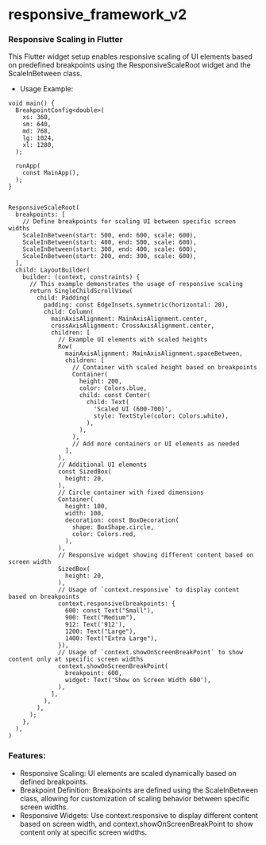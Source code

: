 # responsive_framework_v2


### Responsive Scaling in Flutter
This Flutter widget setup enables responsive scaling of UI elements based on predefined breakpoints using 
the ResponsiveScaleRoot widget and the ScaleInBetween class.

* Usage Example:

```
void main() {
  BreakpointConfig<double>(
    xs: 360,
    sm: 640,
    md: 768,
    lg: 1024,
    xl: 1280,
  );

  runApp(
    const MainApp(),
  );
}


ResponsiveScaleRoot(
  breakpoints: [
    // Define breakpoints for scaling UI between specific screen widths
    ScaleInBetween(start: 500, end: 600, scale: 600),
    ScaleInBetween(start: 400, end: 500, scale: 600),
    ScaleInBetween(start: 300, end: 400, scale: 600),
    ScaleInBetween(start: 200, end: 300, scale: 600),
  ],
  child: LayoutBuilder(
    builder: (context, constraints) {
      // This example demonstrates the usage of responsive scaling
      return SingleChildScrollView(
        child: Padding(
          padding: const EdgeInsets.symmetric(horizontal: 20),
          child: Column(
            mainAxisAlignment: MainAxisAlignment.center,
            crossAxisAlignment: CrossAxisAlignment.center,
            children: [
              // Example UI elements with scaled heights
              Row(
                mainAxisAlignment: MainAxisAlignment.spaceBetween,
                children: [
                  // Container with scaled height based on breakpoints
                  Container(
                    height: 200,
                    color: Colors.blue,
                    child: const Center(
                      child: Text(
                        'Scaled UI (600-700)',
                        style: TextStyle(color: Colors.white),
                      ),
                    ),
                  ),
                  // Add more containers or UI elements as needed
                ],
              ),
              // Additional UI elements
              const SizedBox(
                height: 20,
              ),
              // Circle container with fixed dimensions
              Container(
                height: 100,
                width: 100,
                decoration: const BoxDecoration(
                  shape: BoxShape.circle,
                  color: Colors.red,
                ),
              ),
              // Responsive widget showing different content based on screen width
              SizedBox(
                height: 20,
              ),
              // Usage of `context.responsive` to display content based on breakpoints
              context.responsive(breakpoints: {
                600: const Text("Small"),
                900: Text("Medium"),
                912: Text('912'),
                1200: Text("Large"),
                1400: Text("Extra Large"),
              }),
              // Usage of `context.showOnScreenBreakPoint` to show content only at specific screen widths
              context.showOnScreenBreakPoint(
                breakpoint: 600,
                widget: Text('Show on Screen Width 600'),
              ),
            ],
          ),
        ),
      );
    },
  ),
)
```



### Features:
 * Responsive Scaling: UI elements are scaled dynamically based on defined breakpoints.
 * Breakpoint Definition: Breakpoints are defined using the ScaleInBetween class,
                           allowing for customization of scaling behavior between specific screen widths.
 * Responsive Widgets: Use context.responsive to display different content based on screen width,
                       and context.showOnScreenBreakPoint to show content only at specific screen widths.